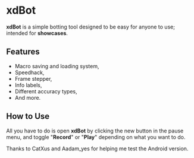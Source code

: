 # xdBot

**xdBot** is a simple botting tool designed to be easy for anyone to use; intended for **showcases**.

## Features

- Macro saving and loading system,
- Speedhack,
- Frame stepper,
- Info labels,
- Different accuracy types,
- And more.

## How to Use

All you have to do is open **xdBot** by clicking the new button in the pause menu, and toggle "**Record**" or "**Play**" depending on what you want to do.

Thanks to CatXus and Aadam_yes for helping me test the Android version.
